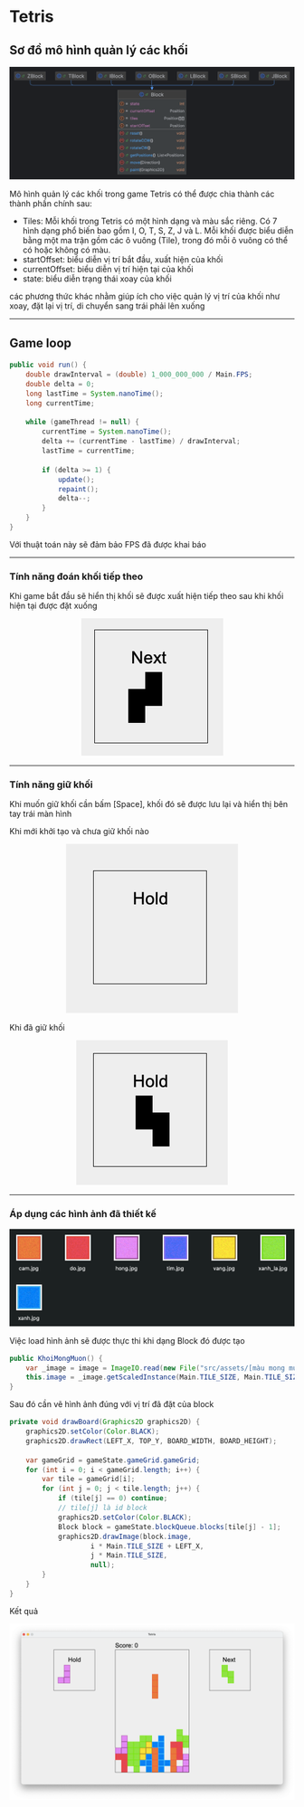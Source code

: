 # Tetris

## Sơ đồ mô hình quản lý các khối

<div style="text-align:center">
  <img src="img/tetris_block.png"  alt="block class"/>
</div>

Mô hình quản lý các khối trong game Tetris có thể được chia thành các thành phần chính sau:

- Tiles: Mỗi khối trong Tetris có một hình dạng và màu sắc riêng.
  Có 7 hình dạng phổ biến bao gồm I, O, T, S, Z, J và L.
  Mỗi khối được biểu diễn bằng một ma trận gồm các ô vuông (Tile),
  trong đó mỗi ô vuông có thể có hoặc không có màu.
- startOffset: biểu diễn vị trí bắt đầu, xuất hiện của khối
- currentOffset: biểu diễn vị trí hiện tại của khối
- state: biểu diễn trạng thái xoay của khối

các phương thức khác nhằm giúp ích cho việc quản lý vị trí của khối như xoay,
đặt lại vị trí, di chuyển sang trái phải lên xuống

---

## Game loop

```java
public void run() {
    double drawInterval = (double) 1_000_000_000 / Main.FPS;
    double delta = 0;
    long lastTime = System.nanoTime();
    long currentTime;

    while (gameThread != null) {
        currentTime = System.nanoTime();
        delta += (currentTime - lastTime) / drawInterval;
        lastTime = currentTime;

        if (delta >= 1) {
            update();
            repaint();
            delta--;
        }
    }
}
```

Với thuật toán này sẽ đảm bảo FPS đã được khai báo

---

### Tính năng đoán khối tiếp theo

Khi game bắt đầu sẽ hiển thị khối sẽ được xuất hiện tiếp theo sau khi khối hiện tại được đặt xuống

<div style="text-align:center">
  <img src="img/next block.png"  alt="next block"/>
</div>

---

### Tính năng giữ khối

Khi muốn giữ khối cần bấm [Space],
khối đó sẽ được lưu lại và hiển thị bên tay trái màn hình

Khi mới khởi tạo và chưa giữ khối nào

<div style="text-align:center">
  <img src="img/hold block when init.png"  alt="hold block when init"/>
</div>

Khi đã giữ khối

<div style="text-align:center">
  <img src="img/hold block when active.png"  alt="hold block when active"/>
</div>

---

### Áp dụng các hình ảnh đã thiết kế

<div style="text-align:center">
  <img src="img/block color.png"  alt="block color"/>
</div>

Việc load hình ảnh sẽ được thực thi khi dạng Block đó được tạo

```java
public KhoiMongMuon() {
    var _image = image = ImageIO.read(new File("src/assets/[màu mong muốn].jpg"));
    this.image = _image.getScaledInstance(Main.TILE_SIZE, Main.TILE_SIZE, Image.SCALE_SMOOTH);
}
```

Sau đó cần vẽ hình ảnh đúng với vị trí đã đặt của block

```java
private void drawBoard(Graphics2D graphics2D) {
    graphics2D.setColor(Color.BLACK);
    graphics2D.drawRect(LEFT_X, TOP_Y, BOARD_WIDTH, BOARD_HEIGHT);

    var gameGrid = gameState.gameGrid.gameGrid;
    for (int i = 0; i < gameGrid.length; i++) {
        var tile = gameGrid[i];
        for (int j = 0; j < tile.length; j++) {
            if (tile[j] == 0) continue;
            // tile[j] là id block
            graphics2D.setColor(Color.BLACK);
            Block block = gameState.blockQueue.blocks[tile[j] - 1];
            graphics2D.drawImage(block.image,
                    i * Main.TILE_SIZE + LEFT_X,
                    j * Main.TILE_SIZE,
                    null);
        }
    }
}
```

Kết quả

<div style="text-align:center">
  <img src="img/result.png"  alt="result"/>
</div>
